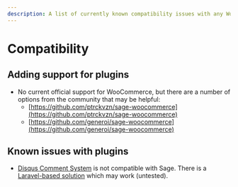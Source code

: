 ```yaml
---
description: A list of currently known compatibility issues with any WordPress plugins and the Sage starter theme.
---
```


# Compatibility

## Adding support for plugins

- No current official support for WooCommerce, but there are a number of options from the community that may be helpful:
    - [https://github.com/ptrckvzn/sage-woocommerce](https://github.com/ptrckvzn/sage-woocommerce)
    - [https://github.com/generoi/sage-woocommerce](https://github.com/generoi/sage-woocommerce)

## Known issues with plugins

- [Disqus Comment System](https://github.com/roots/sage/issues/2035#issuecomment-369673419) is not compatible with Sage.
    There is a [Laravel-based solution](https://github.com/yajra/laravel-disqus) which may work (untested).

